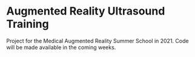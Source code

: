 # Augmented Reality Ultrasound Training
Project for the Medical Augmented Reality Summer School in 2021. Code will be made available in the coming weeks.
